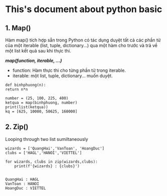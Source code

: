 # This's document about python basic
## 1. Map()

Hàm map() tích hợp sẵn trong Python có tác dụng duyệt tất cả các phần tử của một iterable (list, tuple, dictionary...) qua một hàm cho trước và trả về một list kết quả sau khi thực thi.

***map(function, iterable, ...)***
- function: Hàm thực thi cho từng phần tử trong iterable.
- iterable: một list, tuple, dictionary... muốn duyệt.
```
def binhphuong(n):
return n*n

number = (25, 100, 225, 400)
ketqua = map(binhphuong, number)
print(list(ketqua))
kq = [625, 10000, 50625, 160000]
```

## 2. Zip()
Looping through two list sumiltaneously

```
wizards = ['QuangHai','VanToan', 'HoangDuc']
clubs = ['HAGL','HANOI','VIETTEL']

for wizards, clubs in zip(wizards,clubs):
    print(f'{wizards} : {clubs}')


QuangHai : HAGL
VanToan : HANOI
HoangDuc : VIETTEL
```